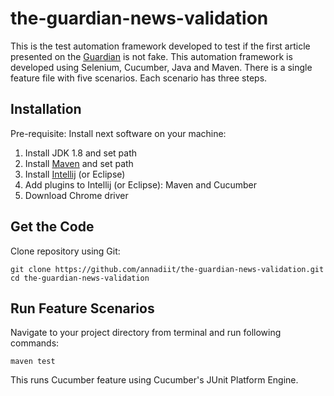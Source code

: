 # the-guardian-news-validation

This is the test automation framework developed to test if the first article presented on the <a href = "https://www.theguardian.com/tone/news" target="_blank">Guardian</a> is not fake. This automation framework is developed using Selenium, Cucumber, Java and Maven.
There is a single feature file with five scenarios. Each scenario has three steps. 

## Installation

Pre-requisite: Install next software on your machine:
1. Install JDK 1.8 and set path
2. Install <a href="https://maven.apache.org/download.cgi" target="_blank">Maven</a> and set path
3. Install <a href = "https://www.jetbrains.com/idea/download/#section=mac" target="_blank">Intellij</a> (or Eclipse)
4. Add plugins to Intellij (or Eclipse): Maven and Cucumber
5. Download Chrome driver 


## Get the Code

Clone repository using Git:

    git clone https://github.com/annadiit/the-guardian-news-validation.git
    cd the-guardian-news-validation

## Run Feature Scenarios

Navigate to your project directory from terminal and run following commands:

    maven test

This runs Cucumber feature using Cucumber's JUnit Platform Engine.
